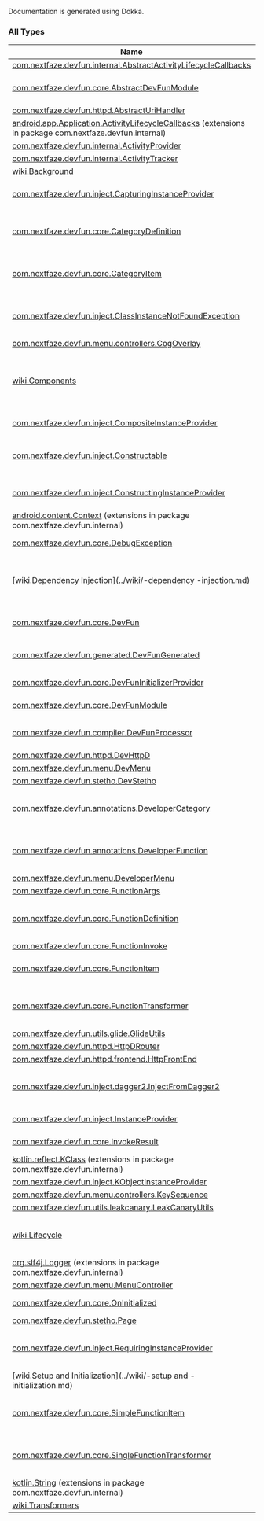 

Documentation is generated using Dokka.

### All Types

| Name | Summary |
|---|---|
| [com.nextfaze.devfun.internal.AbstractActivityLifecycleCallbacks](../com.nextfaze.devfun.internal/-abstract-activity-lifecycle-callbacks/index.md) |  |
| [com.nextfaze.devfun.core.AbstractDevFunModule](../com.nextfaze.devfun.core/-abstract-dev-fun-module/index.md) | Implementation of [DevFunModule](../com.nextfaze.devfun.core/-dev-fun-module/index.md) providing various convenience functions. |
| [com.nextfaze.devfun.httpd.AbstractUriHandler](../com.nextfaze.devfun.httpd/-abstract-uri-handler/index.md) |  |
| [android.app.Application.ActivityLifecycleCallbacks](../com.nextfaze.devfun.internal/android.app.-application.-activity-lifecycle-callbacks/index.md) (extensions in package com.nextfaze.devfun.internal) |  |
| [com.nextfaze.devfun.internal.ActivityProvider](../com.nextfaze.devfun.internal/-activity-provider.md) |  |
| [com.nextfaze.devfun.internal.ActivityTracker](../com.nextfaze.devfun.internal/-activity-tracker/index.md) |  |
| [wiki.Background](../wiki/-background.md) | Background and History |
| [com.nextfaze.devfun.inject.CapturingInstanceProvider](../com.nextfaze.devfun.inject/-capturing-instance-provider/index.md) | An instance provider that requests an instance of a class from a captured lambda. |
| [com.nextfaze.devfun.core.CategoryDefinition](../com.nextfaze.devfun.core/-category-definition/index.md) | Classes annotated with [DeveloperCategory](../com.nextfaze.devfun.annotations/-developer-category/index.md) will be defined using this interface at compile time. |
| [com.nextfaze.devfun.core.CategoryItem](../com.nextfaze.devfun.core/-category-item/index.md) | Items are derived from [CategoryDefinition](../com.nextfaze.devfun.core/-category-definition/index.md) at run-time during [FunctionDefinition](../com.nextfaze.devfun.core/-function-definition/index.md) processing. |
| [com.nextfaze.devfun.inject.ClassInstanceNotFoundException](../com.nextfaze.devfun.inject/-class-instance-not-found-exception/index.md) | Exception thrown when attempting to provide a type that was not found from any [InstanceProvider](../com.nextfaze.devfun.inject/-instance-provider/index.md). |
| [com.nextfaze.devfun.menu.controllers.CogOverlay](../com.nextfaze.devfun.menu.controllers/-cog-overlay/index.md) | Controls the floating cog overlay. |
| [wiki.Components](../wiki/-components.md) | DevFun is designed to be modular, in terms of both its dependencies (limiting impact to main source tree) and its plugin-like architecture. ![Component Dependencies](https://github.com/NextFaze/dev-fun/raw/gh-pages/assets/uml/components.png) |
| [com.nextfaze.devfun.inject.CompositeInstanceProvider](../com.nextfaze.devfun.inject/-composite-instance-provider/index.md) | Instance provider that delegates to other providers. |
| [com.nextfaze.devfun.inject.Constructable](../com.nextfaze.devfun.inject/-constructable/index.md) | Tag to allow classes to be instantiated when no other [InstanceProvider](../com.nextfaze.devfun.inject/-instance-provider/index.md) was able to provide the class. |
| [com.nextfaze.devfun.inject.ConstructingInstanceProvider](../com.nextfaze.devfun.inject/-constructing-instance-provider/index.md) | Provides objects via instance construction. Type must be annotated with [Constructable](../com.nextfaze.devfun.inject/-constructable/index.md). |
| [android.content.Context](../com.nextfaze.devfun.internal/android.content.-context/index.md) (extensions in package com.nextfaze.devfun.internal) |  |
| [com.nextfaze.devfun.core.DebugException](../com.nextfaze.devfun.core/-debug-exception/index.md) | This will not be caught by the generated [FunctionInvoke](../com.nextfaze.devfun.core/-function-invoke.md) call. |
| [wiki.Dependency Injection](../wiki/-dependency -injection.md) | DevFun supports a rudimentary form of dependency injection using an [InstanceProvider](../com.nextfaze.devfun.inject/-instance-provider/index.md) (a [CompositeInstanceProvider](../com.nextfaze.devfun.inject/-composite-instance-provider/index.md) at [DevFun.instanceProviders](../com.nextfaze.devfun.core/-dev-fun/instance-providers.md)). |
| [com.nextfaze.devfun.core.DevFun](../com.nextfaze.devfun.core/-dev-fun/index.md) | Primary entry point and initializer of DevFun and associated libraries. |
| [com.nextfaze.devfun.generated.DevFunGenerated](../com.nextfaze.devfun.generated/-dev-fun-generated/index.md) | Generated classes will implement this, which will be loaded using Java's [ServiceLoader](http://docs.oracle.com/javase/6/docs/api/java/util/ServiceLoader.html). |
| [com.nextfaze.devfun.core.DevFunInitializerProvider](../com.nextfaze.devfun.core/-dev-fun-initializer-provider/index.md) | Used to automatically initialize [DevFun](../com.nextfaze.devfun.core/-dev-fun/index.md) without user input. |
| [com.nextfaze.devfun.core.DevFunModule](../com.nextfaze.devfun.core/-dev-fun-module/index.md) | Modules that extend/use the functionality of [DevFun](../com.nextfaze.devfun.core/-dev-fun/index.md). |
| [com.nextfaze.devfun.compiler.DevFunProcessor](../com.nextfaze.devfun.compiler/-dev-fun-processor/index.md) | Annotation processor for [DeveloperFunction](../com.nextfaze.devfun.annotations/-developer-function/index.md) and [DeveloperCategory](../com.nextfaze.devfun.annotations/-developer-category/index.md). |
| [com.nextfaze.devfun.httpd.DevHttpD](../com.nextfaze.devfun.httpd/-dev-http-d/index.md) |  |
| [com.nextfaze.devfun.menu.DevMenu](../com.nextfaze.devfun.menu/-dev-menu/index.md) |  |
| [com.nextfaze.devfun.stetho.DevStetho](../com.nextfaze.devfun.stetho/-dev-stetho/index.md) |  |
| [com.nextfaze.devfun.annotations.DeveloperCategory](../com.nextfaze.devfun.annotations/-developer-category/index.md) | This annotation is optional, and is used to change the category's name/order or the group of the functions defined in this class. |
| [com.nextfaze.devfun.annotations.DeveloperFunction](../com.nextfaze.devfun.annotations/-developer-function/index.md) | Functions/methods annotated with this will be shown on the Developer Menu (and other modules). |
| [com.nextfaze.devfun.menu.DeveloperMenu](../com.nextfaze.devfun.menu/-developer-menu/index.md) |  |
| [com.nextfaze.devfun.core.FunctionArgs](../com.nextfaze.devfun.core/-function-args.md) |  |
| [com.nextfaze.devfun.core.FunctionDefinition](../com.nextfaze.devfun.core/-function-definition/index.md) | Functions/methods annotated with [DeveloperFunction](../com.nextfaze.devfun.annotations/-developer-function/index.md) will be defined using this interface at compile time. |
| [com.nextfaze.devfun.core.FunctionInvoke](../com.nextfaze.devfun.core/-function-invoke.md) |  |
| [com.nextfaze.devfun.core.FunctionItem](../com.nextfaze.devfun.core/-function-item/index.md) | Items are converted from [FunctionDefinition](../com.nextfaze.devfun.core/-function-definition/index.md) at run-time via [FunctionTransformer](../com.nextfaze.devfun.core/-function-transformer/index.md). |
| [com.nextfaze.devfun.core.FunctionTransformer](../com.nextfaze.devfun.core/-function-transformer/index.md) | Function transformers filter and/or convert a [FunctionDefinition](../com.nextfaze.devfun.core/-function-definition/index.md) to [FunctionItem](../com.nextfaze.devfun.core/-function-item/index.md). |
| [com.nextfaze.devfun.utils.glide.GlideUtils](../com.nextfaze.devfun.utils.glide/-glide-utils/index.md) | Utility functions for [Glide](https://github.com/bumptech/glide). |
| [com.nextfaze.devfun.httpd.HttpDRouter](../com.nextfaze.devfun.httpd/-http-d-router/index.md) |  |
| [com.nextfaze.devfun.httpd.frontend.HttpFrontEnd](../com.nextfaze.devfun.httpd.frontend/-http-front-end/index.md) |  |
| [com.nextfaze.devfun.inject.dagger2.InjectFromDagger2](../com.nextfaze.devfun.inject.dagger2/-inject-from-dagger2/index.md) | This module adds rudimentary support for searching Dagger 2.x component graphs for object instances. |
| [com.nextfaze.devfun.inject.InstanceProvider](../com.nextfaze.devfun.inject/-instance-provider/index.md) | Provides object instances for one or more types. |
| [com.nextfaze.devfun.core.InvokeResult](../com.nextfaze.devfun.core/-invoke-result/index.md) | Function invocations will be wrapped by this. |
| [kotlin.reflect.KClass](../com.nextfaze.devfun.internal/kotlin.reflect.-k-class/index.md) (extensions in package com.nextfaze.devfun.internal) |  |
| [com.nextfaze.devfun.inject.KObjectInstanceProvider](../com.nextfaze.devfun.inject/-k-object-instance-provider/index.md) | Handles Kotlin `object` types. |
| [com.nextfaze.devfun.menu.controllers.KeySequence](../com.nextfaze.devfun.menu.controllers/-key-sequence/index.md) |  |
| [com.nextfaze.devfun.utils.leakcanary.LeakCanaryUtils](../com.nextfaze.devfun.utils.leakcanary/-leak-canary-utils/index.md) | Utility functions for [Leak Canary](https://github.com/square/leakcanary). |
| [wiki.Lifecycle](../wiki/-lifecycle.md) | An overview of the lifecycle of the KAPT generation to runtime transformation and function invocation process. |
| [org.slf4j.Logger](../com.nextfaze.devfun.internal/org.slf4j.-logger/index.md) (extensions in package com.nextfaze.devfun.internal) |  |
| [com.nextfaze.devfun.menu.MenuController](../com.nextfaze.devfun.menu/-menu-controller/index.md) |  |
| [com.nextfaze.devfun.core.OnInitialized](../com.nextfaze.devfun.core/-on-initialized.md) | Callback signature if/when [DevFun](../com.nextfaze.devfun.core/-dev-fun/index.md) has been initialized. |
| [com.nextfaze.devfun.stetho.Page](../com.nextfaze.devfun.stetho/-page/index.md) |  |
| [com.nextfaze.devfun.inject.RequiringInstanceProvider](../com.nextfaze.devfun.inject/-requiring-instance-provider/index.md) | Same as [InstanceProvider](../com.nextfaze.devfun.inject/-instance-provider/index.md), but throws [ClassInstanceNotFoundException](../com.nextfaze.devfun.inject/-class-instance-not-found-exception/index.md) instead of returning `null`. |
| [wiki.Setup and Initialization](../wiki/-setup and -initialization.md) | Compiler configuration and initialization process. |
| [com.nextfaze.devfun.core.SimpleFunctionItem](../com.nextfaze.devfun.core/-simple-function-item/index.md) | Convenience class for [FunctionItem](../com.nextfaze.devfun.core/-function-item/index.md) to extend from, providing standard [equals](../com.nextfaze.devfun.core/-simple-function-item/equals.md) and [hashCode](../com.nextfaze.devfun.core/-simple-function-item/hash-code.md) implementations. |
| [com.nextfaze.devfun.core.SingleFunctionTransformer](../com.nextfaze.devfun.core/-single-function-transformer/index.md) | The default transformer. Effectively just wraps the [FunctionDefinition](../com.nextfaze.devfun.core/-function-definition/index.md) to a [FunctionItem](../com.nextfaze.devfun.core/-function-item/index.md) (1:1). |
| [kotlin.String](../com.nextfaze.devfun.internal/kotlin.-string/index.md) (extensions in package com.nextfaze.devfun.internal) |  |
| [wiki.Transformers](../wiki/-transformers.md) | TODO |
